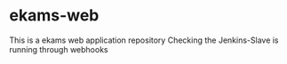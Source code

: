 # ekams-web
This is a ekams web application repository
Checking the Jenkins-Slave is running through webhooks
